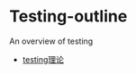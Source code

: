 # Testing-outline
An overview of testing

- [testing理论](https://czw-007.github.io/helloworld.html)


